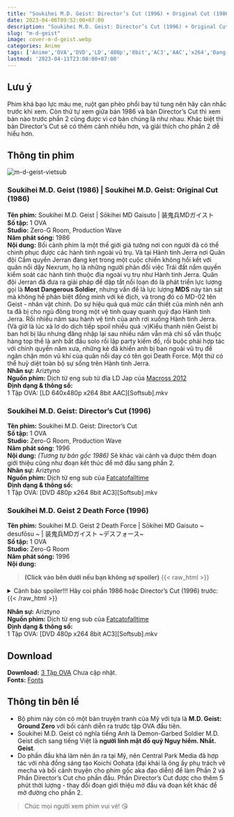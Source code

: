 ```yaml
---
title: "Soukihei M.D. Geist: Director’s Cut (1996) + Original Cut (1986) & Soukihei M.D. Geist 2 Death Force (1996)"
date: 2023-04-06T09:52:00+07:00
description: "Soukihei M.D. Geist: Director’s Cut (1996) + Original Cut (1986) & Soukihei M.D. Geist 2 Death Force (1996) DVD/LD Vietsub"
slug: "m-d-geist"
image: cover-m-d-geist.webp
categories: Anime
tags: ['Anime','OVA','DVD','LD','480p','8bit','AC3','AAC','x264','Đang tiến hành']
lastmod: '2023-04-11T23:00:00+07:00'
---
```

## Lưu ý    
Phim khá bạo lực máu me, ruột gan phèo phổi bay tứ tung nên hãy cân nhắc trước khi xem. Còn thứ tự xem giữa bản 1986 và bản Director’s Cut thì xem bản nào trước phần 2 cũng được vì cơ bản chúng là như nhau. Khác biệt thì bản Director’s Cut sẽ có thêm cảnh nhiều hơn, và giải thích cho phần 2 dễ hiểu hơn.   
## Thông tin phim   
![m-d-geist-vietsub](m-d-geist-1.webp)
### Soukihei M.D. Geist (1986) | Soukihei M.D. Geist: Original Cut (1986)
**Tên phim:** Soukihei M.D. Geist | Sōkihei MD Gaisuto | 装鬼兵MDガイスト   
**Số tập:** 1 OVA  
**Studio:** Zero-G Room, Production Wave   
**Năm phát sóng:** 1986   
**Nội dung:** Bối cảnh phim là một thế giới giả tưởng nơi con người đã có thể chinh phục được các hành tinh ngoài vũ trụ. Và tại Hành tinh Jerra nơi Quân đội Cầm quyền Jerran đang kẹt trong một cuộc chiến không hồi kết với quân nổi dậy Nexrum, họ là những người phản đối việc Trái đất nắm quyền kiểm soát các hành tinh thuộc địa ngoài vụ trụ như Hành tinh Jerra. Quân đội Jerran đã đưa ra giải pháp để dập tắt nổi loạn đó là phát triển lực lượng gọi là **Most Dangerous Soldier**, nhưng vấn đề là lực lượng **MDS** này tàn sát mà không hề phân biệt đồng minh với kẻ địch, và trong đó có MD-02 tên Geist - nhân vật chính. Do sự hiệu quả quá mức cần thiết của mình nên anh ta đã bị cho ngủ đông trong một vệ tinh quay quanh quỹ đạo Hành tinh Jerra. Rồi nhiều năm sau hành vệ tinh của anh rơi xuống Hành tinh Jerra. (Và giờ là lúc xà lơ do dịch tiếp spoil nhiều quá :v)Kiểu thanh niên Geist bị ban hơi bị lâu nhưng đăng nhập lại sau nhiều năm vẫn mà chỉ số vẫn thuộc hàng top thế là anh bắt đầu solo rồi lập party kiếm đồ, rồi buộc phải hợp tác với chính quyền năm xưa, những kẻ đã khiến anh bị ban ngoài vũ trụ để ngăn chặn món vũ khí của quân nổi dạy có tên gọi Death Force. Một thứ có thể huỷ diệt toàn bộ sự sống trên Hành tinh Jerra.  
**Nhân sự:** Ariztyno   
**Nguồn phim:** Dịch từ eng sub từ đĩa LD Jap của [Macross 2012](https://nyaa.si/view/860370)   
**Định dạng & thông số:**      
1 Tập OVA: [LD 640x480p x264 8bit AAC][Softsub].mkv 
### Soukihei M.D. Geist: Director’s Cut (1996)
**Tên phim:** Soukihei M.D. Geist: Director’s Cut   
**Số tập:** 1 OVA  
**Studio:** Zero-G Room, Production Wave   
**Năm phát sóng:** 1996   
**Nội dung:** *(Tương tự bản gốc 1986)* Sẽ khác vài cảnh và được thêm đoạn giới thiệu cũng như đoạn kết thúc để mở đầu sang phần 2.   
**Nhân sự:** Ariztyno   
**Nguồn phim:** Dịch từ eng sub của [Fatcatofalltime](https://nyaa.si/view/1606672)   
**Định dạng & thông số:**      
1 Tập OVA: [DVD 480p x264 8bit AC3][Softsub].mkv   
### Soukihei M.D. Geist 2 Death Force (1996)
**Tên phim:** Soukihei M.D. Geist 2 Death Force | Sōkihei MD Gaisuto ~ desufōsu ~ | 装鬼兵MDガイスト ~デスフォース~   
**Số tập:** 1 OVA  
**Studio:** Zero-G Room   
**Năm phát sóng:** 1996   
**Nội dung:**   
>**(Click vào bên dưới nếu bạn không sợ spoiler)**
{{< raw_html >}}  
<details> 
  <summary>Cảnh báo spoiler!!! Hãy coi phần 1986 hoặc Director’s Cut (1996) trước:</summary>
   Trong chưa đầy một năm sau khi Geist kích hoạt Death Force, thứ đã quét sạch phần lớn dân cư trên Hành tinh Jerra. Để không cảm thấy nhàn rỗi Geist đã quyết định sẽ đi tùng xẻo lũ máy móc Death Force. Tàn dư của dân số trên Jerra đã bó trốn đến một khu vực hẻo lánh nằm dưới sự kiểm soát của kẻ từng thuộc lực lượng MDS, là Krauser hay MD-01. Gã ta đã sống sót khỏi Death Force nhờ công nghệ tích hợp trong pháo đài của mình. Và rồi chuyện gì đến cũng đến Geist đã chạm trán với Krauser và bị hắn đánh bại te tua. Cay cú Geist quyết định báo thù, còn kết cục của việc báo thù thế nào thì mời bạn xem phim để biết chứ kể mất hay.
</details>
{{< /raw_html >}} 

**Nhân sự:** Ariztyno   
**Nguồn phim:** Dịch từ eng sub của [Fatcatofalltime](https://nyaa.si/view/1606672)   
**Định dạng & thông số:**      
1 Tập OVA: [DVD 480p x264 8bit AC3][Softsub].mkv   
## Download    
**Download:** [3 Tập OVA](https://terabox.com/) Chưa cập nhật.   
**Fonts:** [Fonts](https://drive.google.com/drive/folders/1wMAKrmEmGwdhmbKR30JouurNBqGUrbnF?usp=share_link)
## Thông tin bên lề
- Bộ phim này còn có một bản truyện tranh của Mỹ với tựa là **M.D. Geist: Ground Zero** với bối cảnh diễn ra trước tập OVA đầu tiên.
- Soukihei M.D. Geist có nghĩa tiếng Anh là Demon-Garbed Soldier M.D. Geist dịch sang tiếng Việt là **người lính mặt đồ quỷ Nguy hiểm. Nhất. Geist**.
- Do phần đầu khá làm nên ăn ra tại Mỹ, nên Central Park Media đã hợp tác với nhà đồng sáng tạo Koichi Oohata (đại khái là ông ấy phụ trách vẽ mecha và bối cảnh truyện cho phim gốc aka đạo diễn) để làm Phần 2 và Phần Director’s Cut cho phần đầu. Phần Director’s Cut được cho thêm 5 phút thời lượng - thay đổi đoạn giới thiệu mở đầu và đoạn kết khác để mở đường cho phần 2.   
> Chúc mọi người xem phim vui vẻ! 😘